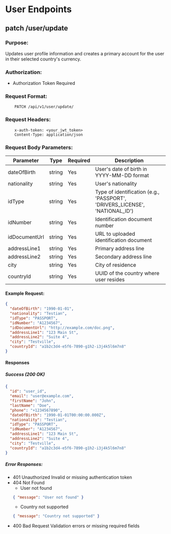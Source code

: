 # User Endpoints

## patch /user/update

### Purpose:

Updates user profile information and creates a primary account for the user in their selected country's currency.

### Authorization:

- Authorization Token Required

### Request Format:

```http
    PATCH /api/v1/user/update/
```

### Request Headers:

```http
    x-auth-token: <your_jwt_token>
    Content-Type: application/json
```

### Request Body Parameters:

| Parameter     | Type   | Required | Description                                                                 |
| ------------- | ------ | -------- | --------------------------------------------------------------------------- |
| dateOfBirth   | string | Yes      | User's date of birth in YYYY-MM-DD format                                   |
| nationality   | string | Yes      | User's nationality                                                          |
| idType        | string | Yes      | Type of identification (e.g., 'PASSPORT', 'DRIVERS_LICENSE', 'NATIONAL_ID') |
| idNumber      | string | Yes      | Identification document number                                              |
| idDocumentUrl | string | Yes      | URL to uploaded identification document                                     |
| addressLine1  | string | Yes      | Primary address line                                                        |
| addressLine2  | string | Yes      | Secondary address line                                                      |
| city          | string | Yes      | City of residence                                                           |
| countryId     | string | Yes      | UUID of the country where user resides                                      |

#### Example Request:

```json
{
  "dateOfBirth": "1990-01-01",
  "nationality": "Testian",
  "idType": "PASSPORT",
  "idNumber": "A1234567",
  "idDocumentUrl": "http://example.com/doc.png",
  "addressLine1": "123 Main St",
  "addressLine2": "Suite 4",
  "city": "Testville",
  "countryId": "a1b2c3d4-e5f6-7890-g1h2-i3j4k5l6m7n8"
}
```

#### Responses

##### Success (200 OK)

```json
{
  "id": "user_id",
  "email": "user@example.com",
  "firstName": "John",
  "lastName": "Doe",
  "phone": "+1234567890",
  "dateOfBirth": "1990-01-01T00:00:00.000Z",
  "nationality": "Testian",
  "idType": "PASSPORT",
  "idNumber": "A1234567",
  "addressLine1": "123 Main St",
  "addressLine2": "Suite 4",
  "city": "Testville",
  "countryId": "a1b2c3d4-e5f6-7890-g1h2-i3j4k5l6m7n8"
}
```

##### Error Responses:

- 401 Unauthorized
  Invalid or missing authentication token
- 404 Not Found
  - User not found
  ```json
  { "message": "User not found" }
  ```
  - Country not supported
  ```json
  { "message": "Country not supported" }
  ```
- 400 Bad Request
  Validation errors or missing required fields
